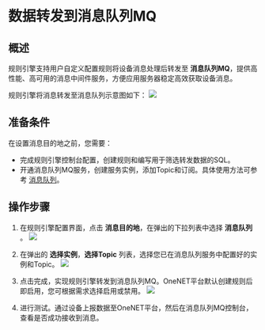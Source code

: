 # 数据转发到消息队列MQ

## 概述
规则引擎支持用户自定义配置规则将设备消息处理后转发至 **消息队列MQ**，提供高性能、高可用的消息中间件服务，方便应用服务器稳定高效获取设备消息。

规则引擎将消息转发至消息队列示意图如下：
![](/images/rule-engine/规则引擎转发至MQ.jpg)
## 准备条件
在设置消息目的地之前，您需要：
- 完成规则引擎控制台配置，创建规则和编写用于筛选转发数据的SQL。
- 开通消息队列MQ服务，创建服务实例，添加Topic和订阅。具体使用方法可参考 [消息队列](https://open.iot.10086.cn/doc/mq/)。

## 操作步骤

1. 在规则引擎配置界面，点击 **消息目的地**，在弹出的下拉列表中选择 **消息队列** 。
![](/images/rule-engine/MQ消息目的地.png)

2. 在弹出的 **选择实例**，**选择Topic** 列表，选择您已在消息队列服务中配置好的实例和Topic。
![](/images/rule-engine/规则引擎MQ配置.png)

3. 点击完成，实现规则引擎转发到消息队列MQ。OneNET平台默认创建规则后即启用，您可根据需求选择启用或禁用。
![](/images/rule-engine/规则引擎转发到MQ.png)
4. 进行测试。通过设备上报数据至OneNET平台，然后在消息队列MQ控制台，查看是否成功接收到消息。
